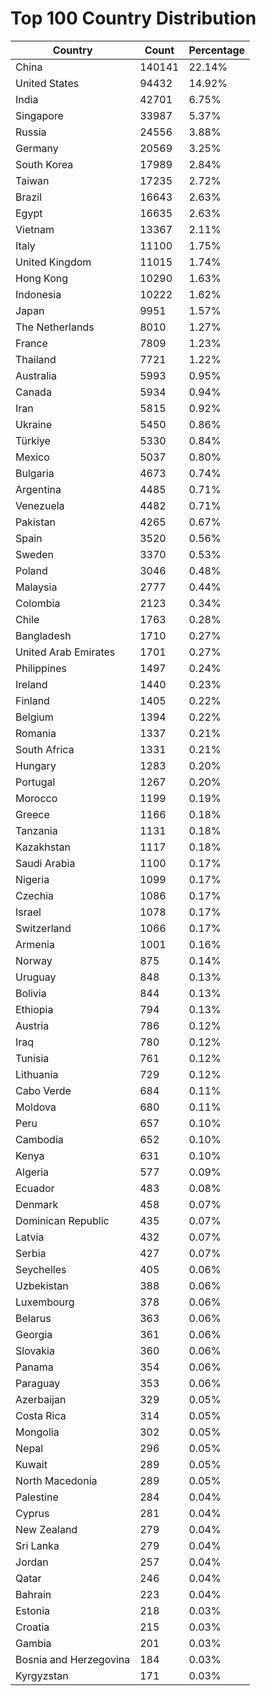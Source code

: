 # Top 100 Country Distribution
| Country | Count | Percentage |
|----|----|----|
| China | 140141 | 22.14% |
| United States | 94432 | 14.92% |
| India | 42701 | 6.75% |
| Singapore | 33987 | 5.37% |
| Russia | 24556 | 3.88% |
| Germany | 20569 | 3.25% |
| South Korea | 17989 | 2.84% |
| Taiwan | 17235 | 2.72% |
| Brazil | 16643 | 2.63% |
| Egypt | 16635 | 2.63% |
| Vietnam | 13367 | 2.11% |
| Italy | 11100 | 1.75% |
| United Kingdom | 11015 | 1.74% |
| Hong Kong | 10290 | 1.63% |
| Indonesia | 10222 | 1.62% |
| Japan | 9951 | 1.57% |
| The Netherlands | 8010 | 1.27% |
| France | 7809 | 1.23% |
| Thailand | 7721 | 1.22% |
| Australia | 5993 | 0.95% |
| Canada | 5934 | 0.94% |
| Iran | 5815 | 0.92% |
| Ukraine | 5450 | 0.86% |
| Türkiye | 5330 | 0.84% |
| Mexico | 5037 | 0.80% |
| Bulgaria | 4673 | 0.74% |
| Argentina | 4485 | 0.71% |
| Venezuela | 4482 | 0.71% |
| Pakistan | 4265 | 0.67% |
| Spain | 3520 | 0.56% |
| Sweden | 3370 | 0.53% |
| Poland | 3046 | 0.48% |
| Malaysia | 2777 | 0.44% |
| Colombia | 2123 | 0.34% |
| Chile | 1763 | 0.28% |
| Bangladesh | 1710 | 0.27% |
| United Arab Emirates | 1701 | 0.27% |
| Philippines | 1497 | 0.24% |
| Ireland | 1440 | 0.23% |
| Finland | 1405 | 0.22% |
| Belgium | 1394 | 0.22% |
| Romania | 1337 | 0.21% |
| South Africa | 1331 | 0.21% |
| Hungary | 1283 | 0.20% |
| Portugal | 1267 | 0.20% |
| Morocco | 1199 | 0.19% |
| Greece | 1166 | 0.18% |
| Tanzania | 1131 | 0.18% |
| Kazakhstan | 1117 | 0.18% |
| Saudi Arabia | 1100 | 0.17% |
| Nigeria | 1099 | 0.17% |
| Czechia | 1086 | 0.17% |
| Israel | 1078 | 0.17% |
| Switzerland | 1066 | 0.17% |
| Armenia | 1001 | 0.16% |
| Norway | 875 | 0.14% |
| Uruguay | 848 | 0.13% |
| Bolivia | 844 | 0.13% |
| Ethiopia | 794 | 0.13% |
| Austria | 786 | 0.12% |
| Iraq | 780 | 0.12% |
| Tunisia | 761 | 0.12% |
| Lithuania | 729 | 0.12% |
| Cabo Verde | 684 | 0.11% |
| Moldova | 680 | 0.11% |
| Peru | 657 | 0.10% |
| Cambodia | 652 | 0.10% |
| Kenya | 631 | 0.10% |
| Algeria | 577 | 0.09% |
| Ecuador | 483 | 0.08% |
| Denmark | 458 | 0.07% |
| Dominican Republic | 435 | 0.07% |
| Latvia | 432 | 0.07% |
| Serbia | 427 | 0.07% |
| Seychelles | 405 | 0.06% |
| Uzbekistan | 388 | 0.06% |
| Luxembourg | 378 | 0.06% |
| Belarus | 363 | 0.06% |
| Georgia | 361 | 0.06% |
| Slovakia | 360 | 0.06% |
| Panama | 354 | 0.06% |
| Paraguay | 353 | 0.06% |
| Azerbaijan | 329 | 0.05% |
| Costa Rica | 314 | 0.05% |
| Mongolia | 302 | 0.05% |
| Nepal | 296 | 0.05% |
| Kuwait | 289 | 0.05% |
| North Macedonia | 289 | 0.05% |
| Palestine | 284 | 0.04% |
| Cyprus | 281 | 0.04% |
| New Zealand | 279 | 0.04% |
| Sri Lanka | 279 | 0.04% |
| Jordan | 257 | 0.04% |
| Qatar | 246 | 0.04% |
| Bahrain | 223 | 0.04% |
| Estonia | 218 | 0.03% |
| Croatia | 215 | 0.03% |
| Gambia | 201 | 0.03% |
| Bosnia and Herzegovina | 184 | 0.03% |
| Kyrgyzstan | 171 | 0.03% |
